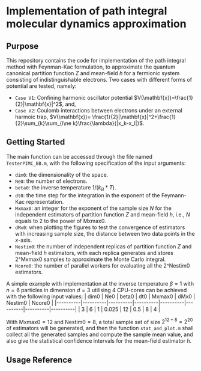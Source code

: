# Implementation of path integral molecular dynamics approximation

## Purpose

This repository contains the code for implementation of the path integral method with Feynman-Kac formulation, to approximate the quantum canonical partition function $Z$ and mean-field $h$ for a fermionic system consisting of indistinguishable electrons.
Two cases with different forms of potential are tested, namely:
* `Case V1`: Confining harmonic oscillator potential $V(\mathbf{x})=\frac{1}{2}|\mathbf{x}|^2$, and,
* `Case V2`: Coulomb interactions between electrons under an external harmoic trap, $V(\mathbf{x})= \frac{1}{2}|\mathbf{x}|^2+\frac{1}{2}\sum_{k}\sum_{l\ne k}\frac{\lambda}{|x_k-x_l|}$.

## Getting Started

The main function can be accessed through the file named `TesterPIMC_BB.m`, with the following specification of the input arguments:
*  `dim0`: the dimensionality of the space.
*  `Ne0`: the number of electrons.
*  `beta0`: the inverse temperature $1 / ( k_B * T )$.
*  `dt0`: the time step for the integration in the exponent of the Feymann-Kac representation.
*  `Mxmax0`: an integer for the exponent of the sample size $N$ for the independent estimators of partition function $Z$ and mean-field $h$, i.e., $N$ equals to $2$ to the power of $\mathrm{Mxmax0}$.
*  `dMx0`: when plotting the figures to test the convergence of estimators with increasing sample size, the distance between two data points in the $x$-axis.
*  `Nestim0`: the number of independent replicas of partition function $Z$ and mean-field $h$ estimators, with each replica generates and stores 2^Mxmax0 samples to approximate the Monte Carlo integral.
*  `Ncore0`: the number of parallel workers for evaluating all the $2$^$\mathrm{Nestim0}$ estimators.

A simple example with implementation at the inverse temperature $\beta=1$ with $n=6$ particles in dimension $d=3$ utilising $4$ CPU-cores can be achieved with the following input values:
| dim0 | Ne0 | beta0 | dt0 | Mxmax0 | dMx0 | Nestim0 | Ncore0 |
|----------|----------|----------|----------|----------|----------|----------|----------|
| 3 | 6 | 1 | 0.025 | 12 | 0.5 | 8 | 4 |


With $\mathrm{Mxmax0} = 12$ and $\mathrm{Nestim0}=8$, a total sample set of size $2^{12+8}=2^{20}$ of estimators will be generated, and then the function `stat_and_plot.m` shall collect all the generated samples and compute the sample mean value, and also give the statistical confidence intervals for the mean-field estimator $h$.

## Usage Reference




 
